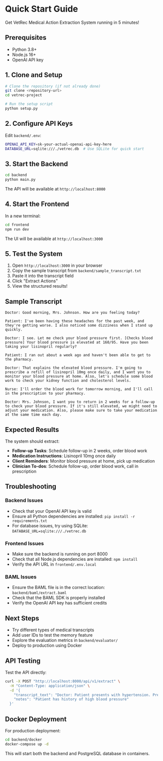 # Quick Start Guide

Get VetRec Medical Action Extraction System running in 5 minutes!

## Prerequisites

- Python 3.8+
- Node.js 16+
- OpenAI API key

## 1. Clone and Setup

```bash
# Clone the repository (if not already done)
git clone <repository-url>
cd vetrec-project

# Run the setup script
python setup.py
```

## 2. Configure API Keys

Edit `backend/.env`:
```bash
OPENAI_API_KEY=sk-your-actual-openai-api-key-here
DATABASE_URL=sqlite:///./vetrec.db  # Use SQLite for quick start
```

## 3. Start the Backend

```bash
cd backend
python main.py
```

The API will be available at `http://localhost:8000`

## 4. Start the Frontend

In a new terminal:
```bash
cd frontend
npm run dev
```

The UI will be available at `http://localhost:3000`

## 5. Test the System

1. Open `http://localhost:3000` in your browser
2. Copy the sample transcript from `backend/sample_transcript.txt`
3. Paste it into the transcript field
4. Click "Extract Actions"
5. View the structured results!

## Sample Transcript

```
Doctor: Good morning, Mrs. Johnson. How are you feeling today?

Patient: I've been having these headaches for the past week, and they're getting worse. I also noticed some dizziness when I stand up quickly.

Doctor: I see. Let me check your blood pressure first. [Checks blood pressure] Your blood pressure is elevated at 160/95. Have you been taking your lisinopril regularly?

Patient: I ran out about a week ago and haven't been able to get to the pharmacy.

Doctor: That explains the elevated blood pressure. I'm going to prescribe a refill of lisinopril 10mg once daily, and I want you to monitor your blood pressure at home. Also, let's schedule some blood work to check your kidney function and cholesterol levels.

Nurse: I'll order the blood work for tomorrow morning, and I'll call in the prescription to your pharmacy.

Doctor: Mrs. Johnson, I want you to return in 2 weeks for a follow-up to check your blood pressure. If it's still elevated, we might need to adjust your medication. Also, please make sure to take your medication at the same time each day.
```

## Expected Results

The system should extract:

- **Follow-up Tasks**: Schedule follow-up in 2 weeks, order blood work
- **Medication Instructions**: Lisinopril 10mg once daily
- **Client Reminders**: Monitor blood pressure at home, pick up medication
- **Clinician To-dos**: Schedule follow-up, order blood work, call in prescription

## Troubleshooting

### Backend Issues
- Check that your OpenAI API key is valid
- Ensure all Python dependencies are installed: `pip install -r requirements.txt`
- For database issues, try using SQLite: `DATABASE_URL=sqlite:///./vetrec.db`

### Frontend Issues
- Make sure the backend is running on port 8000
- Check that all Node.js dependencies are installed: `npm install`
- Verify the API URL in `frontend/.env.local`

### BAML Issues
- Ensure the BAML file is in the correct location: `backend/baml/extract.baml`
- Check that the BAML SDK is properly installed
- Verify the OpenAI API key has sufficient credits

## Next Steps

- Try different types of medical transcripts
- Add user IDs to test the memory feature
- Explore the evaluation metrics in `backend/evaluator/`
- Deploy to production using Docker

## API Testing

Test the API directly:

```bash
curl -X POST "http://localhost:8000/api/v1/extract" \
  -H "Content-Type: application/json" \
  -d '{
    "transcript_text": "Doctor: Patient presents with hypertension. Prescribing lisinopril 10mg daily. Follow up in 2 weeks.",
    "notes": "Patient has history of high blood pressure"
  }'
```

## Docker Deployment

For production deployment:

```bash
cd backend/docker
docker-compose up -d
```

This will start both the backend and PostgreSQL database in containers. 